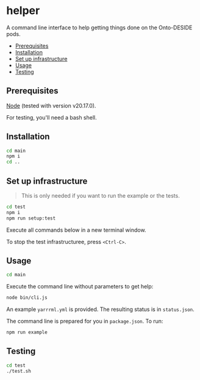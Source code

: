 # helper

A command line interface to help getting things done on the Onto-DESIDE pods.

* [Prerequisites](#prerequisites)
* [Installation](#installation)
* [Set up infrastructure](#set-up-infrastructure)
* [Usage](#usage)
* [Testing](#testing)

## Prerequisites

[Node](https://nodejs.org/en) (tested with version v20.17.0).

For testing, you'll need a bash shell.

## Installation

```bash
cd main
npm i
cd ..
```

## Set up infrastructure

> This is only needed if you want to run the example or the tests.

```bash
cd test
npm i
npm run setup:test
```

Execute all commands below in a new terminal window.

To stop the test infrastructuree, press `<Ctrl-C>`.

## Usage

```bash
cd main
```

Execute the command line without parameters to get help:

```bash
node bin/cli.js
```

An example `yarrrml.yml` is provided. The resulting status is in `status.json`.

The command line is prepared for you in `package.json`. To run:

```bash
npm run example
```

## Testing

```bash
cd test
./test.sh
```
